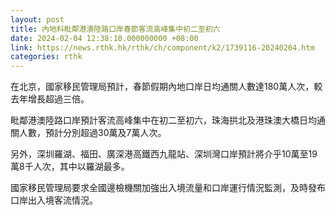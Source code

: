 ```yaml
---
layout: post
title: 內地料毗鄰港澳陸路口岸春節客流高峰集中初二至初六
date: 2024-02-04 12:38:10.000000000 +08:00
link: https://news.rthk.hk/rthk/ch/component/k2/1739116-20240204.htm
categories: rthk
---
```


在北京，國家移民管理局預計，春節假期內地口岸日均通關人數達180萬人次，較去年增長超過三倍。

毗鄰港澳陸路口岸預計客流高峰集中在初二至初六，珠海拱北及港珠澳大橋日均通關人數，預計分別超過30萬及7萬人次。

另外，深圳羅湖、福田、廣深港高鐵西九龍站、深圳灣口岸預計將介乎10萬至19萬8千人次，其中以羅湖最多。

國家移民管理局要求全國邊檢機關加強出入境流量和口岸運行情況監測，及時發布口岸出入境客流情況。
